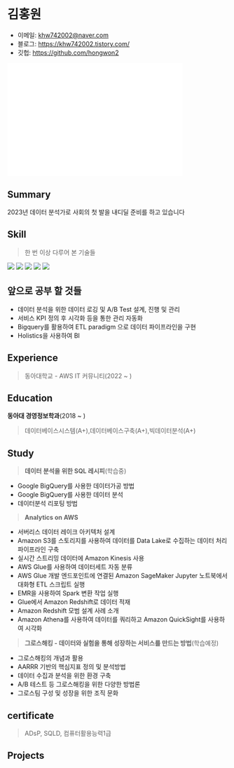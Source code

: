 # 김홍원


- 이메일: khw742002@naver.com
- 블로그: https://khw742002.tistory.com/ 
- 깃헙: https://github.com/hongwon2 

<img align="center" src="/github-metrics.svg" alt="Metrics" width="400">

## Summary
2023년 데이터 분석가로 사회의 첫 발을 내디딜 준비를 하고 있습니다

## Skill
>한 번 이상 다루어 본 기술들
>
<img src="https://img.shields.io/badge/Python-3766AB?style=flat-square&logo=Python&logoColor=white"/></a>
<img src="https://img.shields.io/badge/Pandas-150458?style=flat-square&logo=Pandas&logoColor=white"/></a>
<img src="https://img.shields.io/badge/Numpy-013243?style=flat-square&logo=Numpy&logoColor=white"/></a>
<img src="https://img.shields.io/badge/scikit learn-f7931e?style=flat-square&logo=scikit-learn&logoColor=white"/></a>
<img src="https://img.shields.io/badge/BigQuery-4285F4?style=flat-square&logo=Google Cloud&logoColor=white"/></a>

## 앞으로 공부 할 것들
- 데이터 분석을 위한 데이터 로깅 및 A/B Test 설계, 진행 및 관리
- 서비스 KPI 정의 후 시각화 등을 통한 관리 자동화
- Bigquery를 활용하여 ETL paradigm 으로 데이터 파이프라인을 구현
- Holistics을 사용하여 BI
## Experience
>동아대학교 - AWS IT 커뮤니티(2022 ~ )
## Education
**동아대 경영정보학과**(2018 ~ )
>데이터베이스시스템(A+),데이터베이스구축(A+),빅데이터분석(A+)

## Study
> **데이터 분석을 위한 SQL 레시피**(학습중)
  - Google BigQuery를 사용한 데이터가공 방법
  - Google BigQuery를 사용한 데이터 분석
  - 데이터분석 리포팅 방법
> **Analytics on AWS**
  - 서버리스 데이터 레이크 아키텍처 설계
  - Amazon S3를 스토리지를 사용하여 데이터를 Data Lake로 수집하는 데이터 처리 파이프라인 구축
  - 실시간 스트리밍 데이터에 Amazon Kinesis 사용
  - AWS Glue를 사용하여 데이터세트 자동 분류
  - AWS Glue 개발 엔드포인트에 연결된 Amazon SageMaker Jupyter 노트북에서 대화형 ETL 스크립트 실행
  - EMR을 사용하여 Spark 변환 작업 실행
  - Glue에서 Amazon Redshift로 데이터 적재
  - Amazon Redshift 모범 설계 사례 소개
  - Amazon Athena를 사용하여 데이터를 쿼리하고 Amazon QuickSight를 사용하여 시각화
> **그로스해킹 - 데이터와 실험을 통해 성장하는 서비스를 만드는 방법**(학습예정)
  - 그로스해킹의 개념과 활용
  - AARRR 기반의 핵심지표 정의 및 분석방법
  - 데이터 수집과 분석을 위한 환경 구축
  - A/B 테스트 등 그로스해킹을 위한 다양한 방법론
  - 그로스팀 구성 및 성장을 위한 조직 문화 

## certificate
>ADsP, SQLD, 컴퓨터활용능력1급

## Projects
